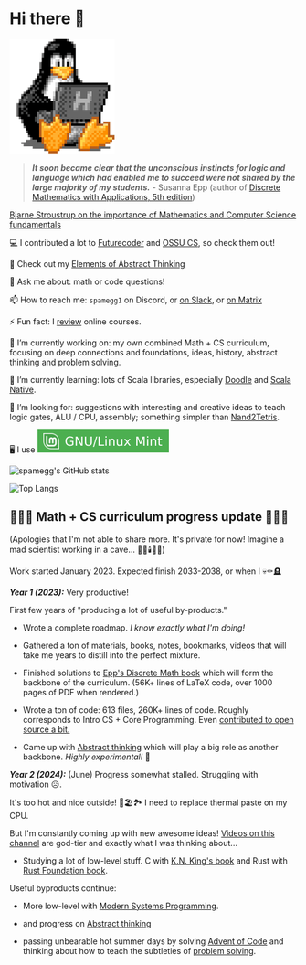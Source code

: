 # Hi there 👋

![TuxCoding](tux.gif)

> ***It soon became clear that the unconscious instincts for logic and language which had enabled me to succeed were not shared by the large majority of my students.*** - Susanna Epp (author of [Discrete Mathematics with Applications, 5th edition](https://www.amazon.com/Discrete-Mathematics-Applications-Susanna-Epp-ebook/dp/B07M87BWRC))

[Bjarne Stroustrup on the importance of Mathematics and Computer Science fundamentals](https://www.youtube.com/watch?v=-QxI-RP6-HM)

:computer: I contributed a lot to [Futurecoder](https://futurecoder.io) and [OSSU CS](https://github.com/ossu/computer-science/), so check them out!

:brain: Check out my [Elements of Abstract Thinking](https://github.com/spamegg1/abstract-thinking)

💬 Ask me about: math or code questions!

📫 How to reach me: `spamegg1` on Discord, or [on Slack](https://join.slack.com/t/spamegg/shared_invite/zt-1vhzofzrl-ucBjeQEQkl9Ol3wpvL9VPw), or [on Matrix](https://matrix.to/#/!GQFJgtvxFByBVixTAi:matrix.org?via=matrix.org)

⚡ Fun fact: I [review](https://github.com/spamegg1/reviews) online courses.

🔭 I’m currently working on: my own combined Math + CS curriculum, focusing on deep connections and foundations, ideas, history, abstract thinking and problem solving.

🌱 I’m currently learning: lots of Scala libraries, especially [Doodle](https://github.com/creativescala/doodle) and [Scala Native](https://scala-native.org/en/stable/).

🤔 I’m looking for: suggestions with interesting and creative ideas to teach logic gates, ALU / CPU, assembly; something simpler than [Nand2Tetris](https://www.nand2tetris.org/).

:desktop_computer: I use ![Mint](mint.svg)

![spamegg's GitHub stats](https://github-readme-stats-spamegg1.vercel.app/api?username=spamegg1&theme=synthwave)

![Top Langs](https://github-readme-stats-spamegg1.vercel.app/api/top-langs/?username=spamegg1&count_private=true&layout=compact&theme=synthwave)

## 🚀🚀🚀 Math + CS curriculum progress update 🚀🚀🚀

(Apologies that I'm not able to share more. It's private for now! Imagine a mad scientist working in a cave... 👨‍🔬🕯️🦇🌑)

Work started January 2023. Expected finish 2033-2038, or when I 💀⚰️🪦

***Year 1 (2023):*** Very productive!

First few years of "producing a lot of useful by-products."

- Wrote a complete roadmap. *I know exactly what I'm doing!*

- Gathered a ton of materials, books, notes, bookmarks, videos that will take me years to distill into the perfect mixture.

- Finished solutions to [Epp's Discrete Math book](https://github.com/spamegg1/Epp-Discrete-Math-5th-solutions/) which will form the backbone of the curriculum. (56K+ lines of LaTeX code, over 1000 pages of PDF when rendered.)

- Wrote a ton of code: 613 files, 260K+ lines of code. Roughly corresponds to Intro CS + Core Programming. Even [contributed to open source a bit.](https://github.com/scala-native/scala-native/pull/3396)

- Came up with [Abstract thinking](https://github.com/spamegg1/abstract-thinking) which will play a big role as another backbone. *Highly experimental!* 🧪

***Year 2 (2024):*** (June) Progress somewhat stalled. Struggling with motivation 😥.

It's too hot and nice outside! 🌅🏖️🏞️ I need to replace thermal paste on my CPU.

But I'm constantly coming up with new awesome ideas! [Videos on this channel](https://www.youtube.com/@benjaminkeep/videos) are god-tier and exactly what I was thinking about...

- Studying a lot of low-level stuff. C with [K.N. King's book](http://knking.com/books/c2/index.html) and Rust with [Rust Foundation book](https://doc.rust-lang.org/stable/book/).

Useful byproducts continue:

- More low-level with [Modern Systems Programming](https://github.com/spamegg1/modern-systems-scala-native).

- and progress on [Abstract thinking](https://github.com/spamegg1/abstract-thinking)

- passing unbearable hot summer days by solving [Advent of Code](https://adventofcode.com/) and thinking about how to teach the subtleties of [problem solving](https://www.youtube.com/watch?v=6DxTQiJuAoc).
